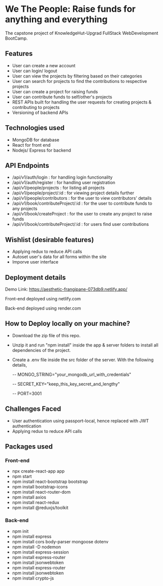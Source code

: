 # We The People: Raise funds for anything and everything
 
 The capstone project of KnowledgeHut-Upgrad FullStack WebDevelopment BootCamp.
 
 ## Features
 - User can create a new account
 - User can login/ logout
 - User can view the projects by filtering based on their categories
 - User can search for projects to find the contributions to respective projects
 - User can create a project for raising funds
 - User can contribute funds to self/other's projects
 - REST APIs built for handling the user requests for creating projects & contributing to projects
 - Versioning of backend APIs

 ## Technologies used
 - MongoDB for database
 - React for front end
 - Nodejs/ Express for backend

## API Endpoints 
- /api/v1/auth/login : for handling login functionality
- /api/v1/auth/register : for handling user registration
- /api/v1/people/projects : for listing all projects
- /api/v1/people/project/:id : for viewing project details further
- /api/v1/people/contributors : for the user to view contributors' details
- /api/v1/book/contributeProject/:id : for the user to contribute funds to any projects
- /api/v1/book/createProject : for the user to create any project to raise funds
- /api/v1/book/contributeProject/:id : for users find user contributions


## Wishlist (desirable features)
- Applying redux to reduce API calls
- Autoset user's data for all forms within the site 
- Imporve user interface

## Deployment details
Demo Link: https://aesthetic-frangipane-073db9.netlify.app/

Front-end deployed using netlify.com

Back-end deployed using render.com

## How to Deploy locally on your machine?
- Download the zip file of this repo.
- Unzip it and run "npm install" inside the app & server folders to install all dependencies of the project.
- Create a .env file inside the src folder of the server. With the following details,

  -- MONGO_STRING="your_mongodb_url_with_credentials"

  -- SECRET_KEY="keep_this_key_secret_and_lengthy"

  -- PORT=3001

## Challenges Faced
- User authentication using passport-local, hence replaced with JWT authentication
- Applying redux to reduce API calls


## Packages used
### Front-end
- npx create-react-app app
- npm start
- npm install react-bootstrap bootstrap
- npm install bootstrap-icons
- npm install react-router-dom
- npm install axios
- npm install react-redux
- npm install @reduxjs/toolkit

### Back-end
- npm init
- npm install express
- npm install cors body-parser mongoose dotenv
- npm install -D nodemon
- npm install express-session
- npm install express-router
- npm install jsonwebtoken
- npm install express-router
- npm install jsonwebtoken
- npm install crypto-js
